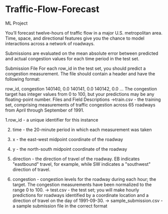 # Traffic-Flow-Forecast
ML Project

You’ll forecast twelve-hours of traffic flow in a major U.S. metropolitan area. Time, space, and directional features give you the chance to model interactions across a network of roadways.

Submissions are evaluated on the mean absolute error between predicted and actual congestion values for each time period in the test set.

Submission File For each row_id in the test set, you should predict a congestion measurement. The file should contain a header and have the following format:

row_id, congestion 140140, 0.0 140141, 0.0 140142, 0.0 ... The congestion target has integer values from 0 to 100, but your predictions may be any floating-point number. Files and Field Descriptions ->train.csv - the training set, comprising measurements of traffic congestion across 65 roadways from April through September of 1991.

1.row_id - a unique identifier for this instance

2. time - the 20-minute period in which each measurement was taken

3. x - the east-west midpoint coordinate of the roadway

4. y - the north-south midpoint coordinate of the roadway

5. direction - the direction of travel of the roadway. EB indicates "eastbound" travel, for example, while SW indicates a "southwest" direction of travel.

6. congestion - congestion levels for the roadway during each hour; the target. The congestion measurements have been normalized to the range 0 to 100. -> test.csv - the test set; you will make hourly predictions for roadways identified by a coordinate location and a direction of travel on the day of 1991-09-30. -> sample_submission.csv - a sample submission file in the correct format
